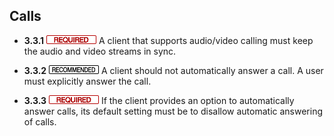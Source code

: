 Calls
-----

- **3.3.1** ![](/badge/req.png) A client that supports audio/video calling must keep the
  audio and video streams in sync.

- **3.3.2** ![](/badge/rec.png) A client should not automatically answer a call. A user must
  explicitly answer the call.

- **3.3.3** ![](/badge/req.png) If the client provides an option to automatically answer
  calls, its default setting must be to disallow automatic answering of calls.
